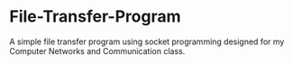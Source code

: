 # File-Transfer-Program
A simple file transfer program using socket programming designed for my Computer Networks and Communication class. 
